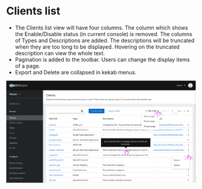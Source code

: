 # Clients list

* The Clients list view will have four columns. The column which shows the Enable/Disable status (in current console) is removed. The columns of Types and Descriptions are added. The descriptions will be truncated when they are too long to be displayed. Hovering on the truncated description can view the whole text.
* Pagination is added to the toolbar. Users can change the display items of a page.
* Export and Delete are collapsed in kekab menus.

![list](_images/list.png)
